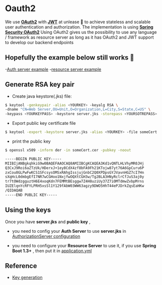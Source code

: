 # Oauth2

We use **[OAuth2](http://oauth.net/2/)** with **[JWT](https://jwt.io/)** at unlease :pineapple: to achieve stateless and scalable user authentication and authorization. The implementation is using **[Spring Security OAuth2](http://projects.spring.io/spring-security-oauth/docs/oauth2.html)** 
Using OAuth2 gives us the possibility to use any language / framework as resource server as long as it has OAuth2 and JWT support to develop our backend endpoints  

## Hopefully the example below still works :ramen:

-[Auth server example](https://github.com/csueaq/springBoot-oauth-jwt-tokenStore-authServer)
-[resource server example](https://github.com/csueaq/springBoot-oauth-jwt-tokenStore-resourceServer)

## Generate RSA key pair 

- Create java keystore(.jks) file:

```bash
$ keytool -genkeypair -alias <YOURKEY> -keyalg RSA \
-dname "CN=Web Server,OU=Unit,O=Organization,L=City,S=State,C=US" \
-keypass <YOURKEYPASS> -keystore server.jks -storepass <YOURSOTREPASS>
```

- Export public key certificate file

```bash
$ keytool -export -keystore server.jks -alias <YOURKEY> -file someCert.cer
```

- print the public key

```bash
$ openssl x509 -inform der -in someCert.cer -pubkey -noout

-----BEGIN PUBLIC KEY-----
MIIBIjANBgkqhkiG9w0BAQEFAAOCAQ8AMIIBCgKCAQEA3Kd1vQNTLHLVhyMR0JHj
Q3CxJ9Roi6aZTzUk/HDerxJ+1ey8CdX4zf8bFA9Fh21KTojw87yt76A6GpCuru6P
zxCou0GLPwFwKCS1SFcsysOMSxRAhgIssjujGnbC2Q0XPDpsGYJVavnHGZ7cI7Hn
sXqHcL0dmbgEfI7NR7wCGHoo1NxjfwOQXtCGH3w/Tg2BLA3HNyRclrCfJuS3aj0y
tr7tOWdzgguztH6E4xoqKdn7FEMMtBEsggw7Z4H8uziUy37Z7iOMTdmwZvbpMrns
IUZElqnYcRFYLPRH5xsSl1Y129fAbW03WW63agzy9DWO5HhT44ePJDrkZqsEaHKw
/QIDAQAB
-----END PUBLIC KEY-----

```

## Using the keys

Once you have **server.jks** and **public key** , 

- you need to config your **Auth Server** to use **server.jks** in [AuthorizationServer configuration](https://github.com/csueaq/springBoot-oauth-jwt-tokenStore-authServer/blob/master/src/main/java/authenticationServer/AuthorizationServer.java)

- you need to configure your **Resource Server** to use it, if you use **Spring Boot 1.3+** , then put it in [application.yml](https://github.com/csueaq/springBoot-oauth-jwt-tokenStore-resourceServer/blob/master/src/main/resources/application.yml)

## Reference

- [Key generation](https://beku8.wordpress.com/2015/03/31/configuring-spring-oauth2-with-jwt-asymmetric-rsa-keypair/) 
